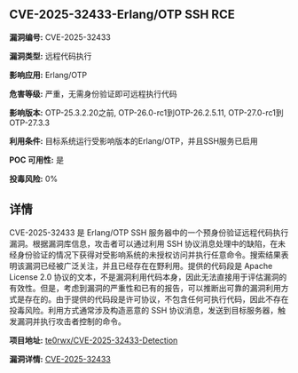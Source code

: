 ## CVE-2025-32433-Erlang/OTP SSH RCE

**漏洞编号:** CVE-2025-32433

**漏洞类型:** 远程代码执行

**影响应用:** Erlang/OTP

**危害等级:** 严重，无需身份验证即可远程执行代码

**影响版本:** OTP-25.3.2.20之前, OTP-26.0-rc1到OTP-26.2.5.11, OTP-27.0-rc1到OTP-27.3.3

**利用条件:** 目标系统运行受影响版本的Erlang/OTP，并且SSH服务已启用

**POC 可用性:** 是

**投毒风险:** 0%

## 详情

CVE-2025-32433 是 Erlang/OTP SSH 服务器中的一个预身份验证远程代码执行漏洞。根据漏洞库信息，攻击者可以通过利用 SSH 协议消息处理中的缺陷，在未经身份验证的情况下获得对受影响系统的未授权访问并执行任意命令。搜索结果表明该漏洞已经被广泛关注，并且已经存在在野利用。提供的代码段是 Apache License 2.0 协议的文本，不是漏洞利用代码本身，因此无法直接用于评估漏洞的有效性。但是，考虑到漏洞的严重性和已有的报告，可以推断出可靠的漏洞利用方式是存在的。由于提供的代码段是许可协议，不包含任何可执行代码，因此不存在投毒风险。利用方式通常涉及构造恶意的 SSH 协议消息，发送到目标服务器，触发漏洞并执行攻击者控制的命令。

**项目地址:** [te0rwx/CVE-2025-32433-Detection](https://github.com/te0rwx/CVE-2025-32433-Detection)

**漏洞详情:** [CVE-2025-32433](https://nvd.nist.gov/vuln/detail/CVE-2025-32433)